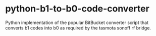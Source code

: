 # python-b1-to-b0-code-converter
Python implementation of the popular BitBucket converter script that converts b1 codes into b0 as required by the tasmota sonoff rf bridge.
